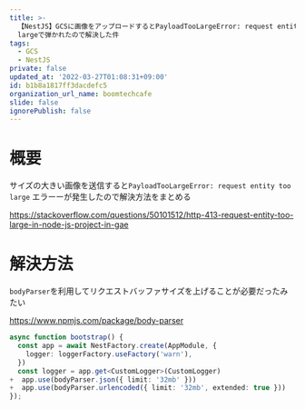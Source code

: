 ```yaml
---
title: >-
  【NestJS】GCSに画像をアップロードするとPayloadTooLargeError: request entity too
  largeで弾かれたので解決した件
tags:
  - GCS
  - NestJS
private: false
updated_at: '2022-03-27T01:08:31+09:00'
id: b1b8a1817ff3dacdefc5
organization_url_name: boomtechcafe
slide: false
ignorePublish: false
---
```

# 概要

サイズの大きい画像を送信すると`PayloadTooLargeError: request entity too large` エラーーが発生したので解決方法をまとめる

https://stackoverflow.com/questions/50101512/http-413-request-entity-too-large-in-node-js-project-in-gae

# 解決方法

`bodyParser`を利用してリクエストバッファサイズを上げることが必要だったみたい

https://www.npmjs.com/package/body-parser

```diff_typescript:src/main.ts
async function bootstrap() {
  const app = await NestFactory.create(AppModule, {
    logger: loggerFactory.useFactory('warn'),
  })
  const logger = app.get<CustomLogger>(CustomLogger)
+  app.use(bodyParser.json({ limit: '32mb' }))
+  app.use(bodyParser.urlencoded({ limit: '32mb', extended: true }))
});
```
